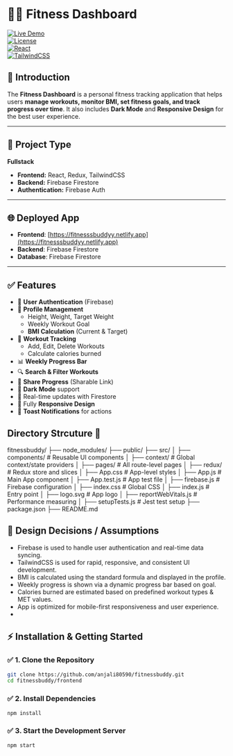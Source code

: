 # 🏋️‍♀️ Fitness Dashboard  
[![Live Demo](https://img.shields.io/badge/Live-Demo-green)](https://fitnesssbuddyy.netlify.app)  
[![License](https://img.shields.io/badge/license-MIT-blue.svg)](LICENSE)  
[![React](https://img.shields.io/badge/React-18-blue?logo=react)](https://reactjs.org/)  
[![TailwindCSS](https://img.shields.io/badge/TailwindCSS-3.x-38B2AC?logo=tailwind-css)](https://tailwindcss.com/)  

## 📖 Introduction  
The **Fitness Dashboard** is a personal fitness tracking application that helps users **manage workouts, monitor BMI, set fitness goals, and track progress over time**. It also includes **Dark Mode** and **Responsive Design** for the best user experience.  

---

## 🧩 Project Type
**Fullstack**  
- **Frontend:** React, Redux, TailwindCSS  
- **Backend:** Firebase Firestore  
- **Authentication:** Firebase Auth   

---

## 🌐 Deployed App
- **Frontend**: [https://fitnesssbuddyy.netlify.app](https://fitnesssbuddyy.netlify.app)  
- **Backend**: Firebase Firestore  
- **Database**: Firebase Firestore  

---

## ✅ Features  
- 🔐 **User Authentication** (Firebase)  
- 👤 **Profile Management**  
  - Height, Weight, Target Weight  
  - Weekly Workout Goal  
  - **BMI Calculation** (Current & Target)  
- 🏃 **Workout Tracking**  
  - Add, Edit, Delete Workouts  
  - Calculate calories burned  
- 📊 **Weekly Progress Bar**  
- 🔍 **Search & Filter Workouts**  
- 🔗 **Share Progress** (Sharable Link)  
- 🌙 **Dark Mode** support  
- 🔄 Real-time updates with Firestore  
- 📱 Fully **Responsive Design**  
- 🔔 **Toast Notifications** for actions  

## Directory Strcuture 📁

fitnessbuddy/
├── node_modules/
├── public/
├── src/
│   ├── components/          # Reusable UI components
│   ├── context/             # Global context/state providers
│   ├── pages/               # All route-level pages
│   ├── redux/               # Redux store and slices
│   ├── App.css              # App-level styles
│   ├── App.js               # Main App component
│   ├── App.test.js          # App test file
│   ├── firebase.js          # Firebase configuration
│   ├── index.css            # Global CSS
│   ├── index.js             # Entry point
│   ├── logo.svg             # App logo
│   ├── reportWebVitals.js   # Performance measuring
│   ├── setupTests.js        # Jest test setup
├── package.json
├── README.md

## 🧠 Design Decisions / Assumptions

- Firebase is used to handle user authentication and real-time data syncing.
- TailwindCSS is used for rapid, responsive, and consistent UI development.
- BMI is calculated using the standard formula and displayed in the profile.
- Weekly progress is shown via a dynamic progress bar based on goal.
- Calories burned are estimated based on predefined workout types & MET values.
- App is optimized for mobile-first responsiveness and user experience.
- 

## ⚡ Installation & Getting Started  

### ✅ 1. Clone the Repository  
```bash
git clone https://github.com/anjali80590/fitnessbuddy.git
cd fitnessbuddy/frontend
```

### ✅ 2. Install Dependencies
```bash 
npm install 
```

### ✅ 3. Start the Development Server
```bash 
npm start 
```
